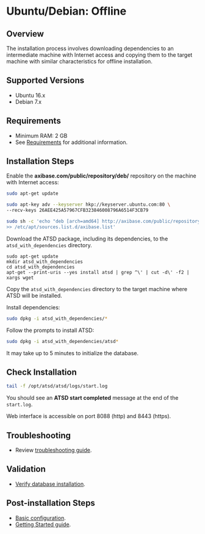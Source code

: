 # Ubuntu/Debian: Offline

## Overview

The installation process involves downloading dependencies to an intermediate machine with Internet access
and copying them to the target machine with similar characteristics for offline installation.

## Supported Versions

- Ubuntu 16.x
- Debian 7.x

## Requirements

- Minimum RAM: 2 GB
- See [Requirements](../administration/requirements.md) for additional information.

## Installation Steps

Enable the **axibase.com/public/repository/deb/** repository on the machine with Internet access:

```sh
sudo apt-get update
```

```sh
sudo apt-key adv --keyserver hkp://keyserver.ubuntu.com:80 \
--recv-keys 26AEE425A57967CFB323846008796A6514F3CB79
```

```sh
sudo sh -c 'echo "deb [arch=amd64] http://axibase.com/public/repository/deb/ ./" \
>> /etc/apt/sources.list.d/axibase.list'
```

Download the ATSD package, including its dependencies, to the `atsd_with_dependencies` directory.

```
sudo apt-get update
mkdir atsd_with_dependencies
cd atsd_with_dependencies
apt-get --print-uris --yes install atsd | grep ^\' | cut -d\' -f2 | xargs wget
```

Copy the `atsd_with_dependencies` directory to the target machine where ATSD will be installed.

Install dependencies:

```sh
sudo dpkg -i atsd_with_dependencies/*
```

Follow the prompts to install ATSD:

```sh
sudo dpkg -i atsd_with_dependencies/atsd*
```

It may take up to 5 minutes to initialize the database.

## Check Installation

```sh
tail -f /opt/atsd/atsd/logs/start.log
```

You should see an **ATSD start completed** message at the end of the `start.log`.

Web interface is accessible on port 8088 (http) and 8443 (https).

## Troubleshooting

* Review [troubleshooting guide](troubleshooting.md).

## Validation

* [Verify database installation](verifying-installation.md).

## Post-installation Steps

* [Basic configuration](post-installation.md).
* [Getting Started guide](../tutorials/getting-started.md).
